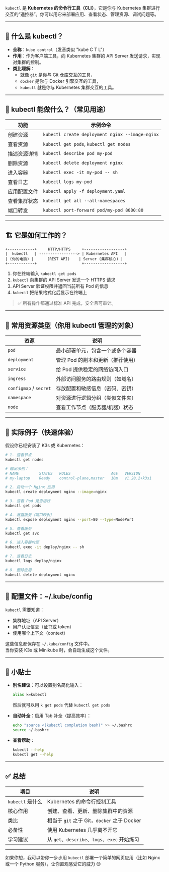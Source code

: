 `kubectl` 是 **Kubernetes 的命令行工具（CLI）**，它是你与 Kubernetes 集群进行交互的“遥控器”。你可以用它来部署应用、查看状态、管理资源、调试问题等。

---

## 🌟 什么是 kubectl？

- **全称**：`kube control`（发音类似 "kube C T L"）
- **作用**：作为客户端工具，向 Kubernetes 集群的 API Server 发送请求，实现对集群的控制。
- **类比理解**：
    - 就像 `git` 是你与 Git 仓库交互的工具，
    - `docker` 是你与 Docker 引擎交互的工具，
    - `kubectl` 就是你与 Kubernetes 集群交互的工具。

---

## 🧰 kubectl 能做什么？（常见用途）

| 功能 | 示例命令 |
|------|----------|
| 创建资源 | `kubectl create deployment nginx --image=nginx` |
| 查看资源 | `kubectl get pods`, `kubectl get nodes` |
| 描述资源详情 | `kubectl describe pod my-pod` |
| 删除资源 | `kubectl delete deployment nginx` |
| 进入容器 | `kubectl exec -it my-pod -- sh` |
| 查看日志 | `kubectl logs my-pod` |
| 应用配置文件 | `kubectl apply -f deployment.yaml` |
| 查看集群状态 | `kubectl get all --all-namespaces` |
| 端口转发 | `kubectl port-forward pod/my-pod 8080:80` |

---

## 🏗️ 它是如何工作的？

```
+------------+     HTTP/HTTPS     +------------------+
|  kubectl   | -----------------> | Kubernetes API   |
| (你的电脑) |      (REST API)    | Server (集群核心) |
+------------+                    +------------------+
```

1. 你在终端输入 `kubectl get pods`
2. `kubectl` 向集群的 API Server 发送一个 HTTPS 请求
3. API Server 验证权限并返回当前所有 Pod 的信息
4. `kubectl` 把结果格式化后显示在终端上

> ✅ 所有操作都通过标准 API 完成，安全且可审计。

---

## 📁 常用资源类型（你用 kubectl 管理的对象）

| 资源 | 说明 |
|------|------|
| `pod` | 最小部署单元，包含一个或多个容器 |
| `deployment` | 管理 Pod 的副本和更新（推荐使用） |
| `service` | 给 Pod 提供稳定的网络访问入口 |
| `ingress` | 外部访问服务的路由规则（如域名） |
| `configmap` / `secret` | 存放配置和敏感信息（密码、密钥） |
| `namespace` | 对资源进行逻辑分组（类似文件夹） |
| `node` | 查看工作节点（服务器/机器）状态 |

---

## 🚀 实际例子（快速体验）

假设你已经安装了 K3s 或 Kubernetes：

```bash
# 1. 查看节点
kubectl get nodes

# 输出示例：
# NAME         STATUS   ROLES                  AGE   VERSION
# my-laptop    Ready    control-plane,master   10m   v1.28.2+k3s1

# 2. 启动一个 Nginx 应用
kubectl create deployment nginx --image=nginx

# 3. 查看 Pod 是否运行
kubectl get pods

# 4. 暴露服务（端口映射）
kubectl expose deployment nginx --port=80 --type=NodePort

# 5. 查看服务
kubectl get svc

# 6. 进入容器内部
kubectl exec -it deploy/nginx -- sh

# 7. 查看日志
kubectl logs deploy/nginx

# 8. 删除应用
kubectl delete deployment nginx
```

---

## 🔐 配置文件：~/.kube/config

`kubectl` 需要知道：
- 集群地址（API Server）
- 用户认证信息（证书或 token）
- 使用哪个上下文（context）

这些信息都保存在 `~/.kube/config` 文件中。  
当你安装 K3s 或 Minikube 时，会自动生成这个文件。

---

## 🧩 小贴士

- **别名建议**：可以设置别名简化输入：
  ```bash
  alias k=kubectl
  ```
  然后就可以用 `k get pods` 代替 `kubectl get pods`

- **自动补全**：启用 Tab 补全（提高效率）：
  ```bash
  echo "source <(kubectl completion bash)" >> ~/.bashrc
  source ~/.bashrc
  ```

- **查看帮助**：
  ```bash
  kubectl --help
  kubectl get --help
  ```

---

## ✅ 总结

| 项目 | 说明 |
|------|------|
| `kubectl` 是什么 | Kubernetes 的命令行控制工具 |
| 核心作用 | 创建、查看、更新、删除集群中的资源 |
| 类比 | 相当于 `git` 之于 Git，`docker` 之于 Docker |
| 必备性 | 使用 Kubernetes 几乎离不开它 |
| 学习建议 | 从 `get`、`describe`、`logs`、`exec` 开始练习 |

---

如果你想，我可以带你一步步用 `kubectl` 部署一个简单的网页应用（比如 Nginx 或一个 Python 服务），让你直观感受它的威力 😊